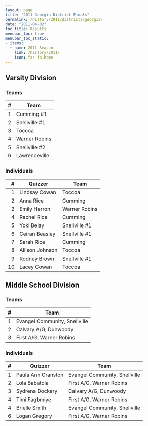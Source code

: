 ```yaml
---
layout: page
title: "2011 Georgia District Finals"
permalink: /history/2011/districts/georgia/
date: "2011-04-02"
toc_title: Results
menubar_toc: true
menubar_toc_static:
- items:
  - name: 2011 Season
    link: /history/2011/
    icon: fas fa-home
---
```


## Varsity Division

### Teams

|    # | Team          |
| ---: | ------------- |
|    1 | Cumming #1    |
|    2 | Snellville #1 |
|    3 | Toccoa        |
|    4 | Warner Robins |
|    5 | Snellville #2 |
|    6 | Lawrenceville |

### Individuals

|    # | Quizzer         | Team          |
| ---: | --------------- | ------------- |
|    1 | Lindsay Cowan   | Toccoa        |
|    2 | Anna Rice       | Cumming       |
|    2 | Emily Herron    | Warner Robins |
|    4 | Rachel Rice     | Cumming       |
|    5 | Yoki Belay      | Snellville #1 |
|    6 | Ceiran Beasley  | Snellville #1 |
|    7 | Sarah Rice      | Cumming       |
|    8 | Allison Johnson | Toccoa        |
|    9 | Rodney Brown    | Snellville #1 |
|   10 | Lacey Cowan     | Toccoa        |

## Middle School Division

### Teams

|    # | Team                          |
| ---: | ----------------------------- |
|    1 | Evangel Community, Snellville |
|    2 | Calvary A/G, Dunwoody         |
|    3 | First A/G, Warner Robins      |

### Individuals

|    # | Quizzer            | Team                          |
| ---: | ------------------ | ----------------------------- |
|    1 | Paula Ann Granston | Evangel Community, Snellville |
|    2 | Lola Babatola      | First A/G, Warner Robins      |
|    3 | Sydrena Dockery    | Calvary A/G, Dunwoody         |
|    4 | Timi Fagbmiye      | First A/G, Warner Robins      |
|    4 | Brielle Smith      | Evangel Community, Snellville |
|    6 | Logan Gregory      | First A/G, Warner Robins      |
